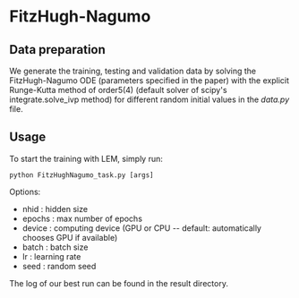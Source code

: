 # FitzHugh-Nagumo
## Data preparation
We generate the training, testing and validation data by solving 
the FitzHugh-Nagumo ODE (parameters specified in the paper) with the explicit Runge-Kutta method of order5(4) 
(default solver of scipy's integrate.solve_ivp method) for different random initial values in the *data.py* file.

## Usage
To start the training with LEM, simply run:
```
python FitzHughNagumo_task.py [args]
```

Options:
- nhid : hidden size
- epochs : max number of epochs
- device : computing device (GPU or CPU -- default: automatically chooses GPU if available)
- batch : batch size
- lr : learning rate
- seed : random seed

The log of our best run can 
be found in the result directory.
